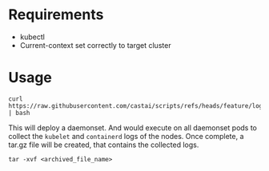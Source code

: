 # Requirements
- kubectl
- Current-context set correctly to target cluster

# Usage

```
curl https://raw.githubusercontent.com/castai/scripts/refs/heads/feature/log_collector/logs_collector/log_collector.sh | bash
```

This will deploy a daemonset. And would execute on all daemonset pods to collect the `kubelet` and `containerd` logs of the nodes.
Once complete, a tar.gz file will be created, that contains the collected logs.

```
tar -xvf <archived_file_name>
```
